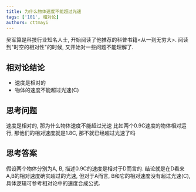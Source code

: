 ```yaml
---
title: 为什么物体速度不能超过光速
tags: ['101', 相对论]
authors: cttmayi
---
```


吴军算是科技行业知名人士, 开始阅读了他推荐的科普书籍\<从一到无穷大\>. 阅读到"时空的相对性"的时候, 又开始对一些问题不能理解了.

## 相对论结论
- 速度是相对的
- 物体的速度不能超过光速(C)

## 思考问题
速度是相对的, 那为什么物体速度不能超过光速
比如两个0.9C速度的物体相对运行, 那他们的相对速度就是1.8C, 那不就已经超过光速了吗

## 思考答案
假设两个物体分别为A, B, 描述0.9C的速度是相对于D而言的.
结论就是在D看来A,B的相对速度确实超过的光速, 但对于A而言, B和它的相对速度没有超过光速(C), 具体逻辑可参考相对论中的速度合成公式.